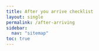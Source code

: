 ```yaml
---
title: After you arrive checklist
layout: single
permalink: /after-arriving
sidebar:
  nav: "sitemap"
toc: true
---
```

